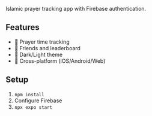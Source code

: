 Islamic prayer tracking app with Firebase authentication.

## Features

- 🕌 Prayer time tracking
- 👥 Friends and leaderboard
- 🌙 Dark/Light theme
- 📱 Cross-platform (iOS/Android/Web)

## Setup

1. `npm install`
2. Configure Firebase
3. `npx expo start`
